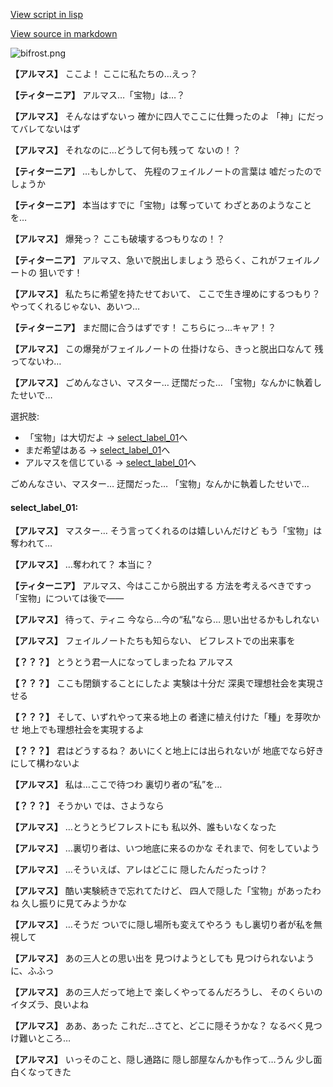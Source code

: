 [View script in lisp](../scripts/101304043.txt)

[View source in markdown](101304043.md)

![bifrost.png](../images/backgrounds/bifrost.png)

**【アルマス】**
ここよ！
ここに私たちの…えっ？

**【ティターニア】**
アルマス…「宝物」は…？

**【アルマス】**
そんなはずないっ
確かに四人でここに仕舞ったのよ
「神」にだってバレてないはず

**【アルマス】**
それなのに…どうして何も残って
ないの！？

**【ティターニア】**
…もしかして、
先程のフェイルノートの言葉は
嘘だったのでしょうか

**【ティターニア】**
本当はすでに「宝物」は奪っていて
わざとあのようなことを…

**【アルマス】**
爆発っ？
ここも破壊するつもりなの！？

**【ティターニア】**
アルマス、急いで脱出しましょう
恐らく、これがフェイルノートの
狙いです！

**【アルマス】**
私たちに希望を持たせておいて、
ここで生き埋めにするつもり？
やってくれるじゃない、あいつ…

**【ティターニア】**
まだ間に合うはずです！
こちらにっ…キャア！？

**【アルマス】**
この爆発がフェイルノートの
仕掛けなら、きっと脱出口なんて
残ってないわ…

**【アルマス】**
ごめんなさい、マスター…
迂闊だった…
「宝物」なんかに執着したせいで…

選択肢:
- 「宝物」は大切だよ → [select_label_01](#select_label_01)へ
- まだ希望はある → [select_label_01](#select_label_01)へ
- アルマスを信じている → [select_label_01](#select_label_01)へ

ごめんなさい、マスター…
迂闊だった…
「宝物」なんかに執着したせいで…

#### select_label_01:

**【アルマス】**
マスター…
そう言ってくれるのは嬉しいんだけど
もう「宝物」は奪われて…

**【アルマス】**
…奪われて？
本当に？

**【ティターニア】**
アルマス、今はここから脱出する
方法を考えるべきですっ
「宝物」については後で――

**【アルマス】**
待って、ティニ
今なら…今の“私”なら…
思い出せるかもしれない

**【アルマス】**
フェイルノートたちも知らない、
ビフレストでの出来事を

**【？？？】**
とうとう君一人になってしまったね
アルマス

**【？？？】**
ここも閉鎖することにしたよ
実験は十分だ
深奥で理想社会を実現させる

**【？？？】**
そして、いずれやって来る地上の
者達に植え付けた「種」を芽吹かせ
地上でも理想社会を実現するよ

**【？？？】**
君はどうするね？
あいにくと地上には出られないが
地底でなら好きにして構わないよ

**【アルマス】**
私は…ここで待つわ
裏切り者の“私”を…

**【？？？】**
そうかい
では、さようなら

**【アルマス】**
…とうとうビフレストにも
私以外、誰もいなくなった

**【アルマス】**
…裏切り者は、いつ地底に来るのかな
それまで、何をしていよう

**【アルマス】**
…そういえば、アレはどこに
隠したんだったっけ？

**【アルマス】**
酷い実験続きで忘れてたけど、
四人で隠した「宝物」があったわね
久し振りに見てみようかな

**【アルマス】**
…そうだ
ついでに隠し場所も変えてやろう
もし裏切り者が私を無視して

**【アルマス】**
あの三人との思い出を
見つけようとしても
見つけられないように、ふふっ

**【アルマス】**
あの三人だって地上で
楽しくやってるんだろうし、
そのくらいのイタズラ、良いよね

**【アルマス】**
ああ、あった
これだ…さてと、どこに隠そうかな？
なるべく見つけ難いところ…

**【アルマス】**
いっそのこと、隠し通路に
隠し部屋なんかも作って…うん
少し面白くなってきた